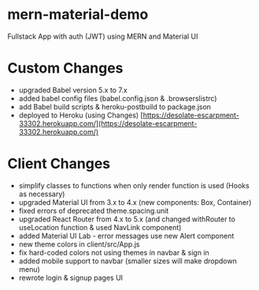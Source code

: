 # mern-material-demo
Fullstack App with auth (JWT) using MERN and Material UI

# Custom Changes
- upgraded Babel version 5.x to 7.x
- added babel config files (babel.config.json & .browserslistrc)
- add Babel build scripts & heroku-postbuild to package.json
- deployed to Heroku (using Changes) [https://desolate-escarpment-33302.herokuapp.com/](https://desolate-escarpment-33302.herokuapp.com/)

# Client Changes
- simplify classes to functions when only render function is used (Hooks as necessary)
- upgraded Material UI from 3.x to 4.x (new components: Box, Container)
- fixed errors of deprecated theme.spacing.unit
- upgraded React Router from 4.x to 5.x (and changed withRouter to useLocation function & used NavLink component)
- added Material UI Lab - error messages use new Alert component
- new theme colors in client/src/App.js
- fix hard-coded colors not using themes in navbar & sign in
- added mobile support to navbar (smaller sizes will make dropdown menu)
- rewrote login & signup pages UI